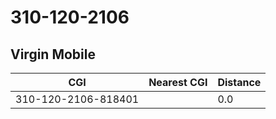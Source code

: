 # 310-120-2106
## Virgin Mobile


| CGI | Nearest CGI | Distance |
|-----|-------------|----------|
| 310-120-2106-818401 |  | 0.0 |
